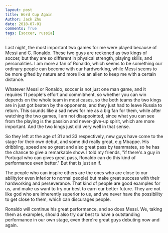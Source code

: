 ```yaml
---
layout: post
title: Word Cup Again
Author: Jack Zhu
date: 2018-07-01
comments: True
tags: [soccer, russia]
---
```


Last night, the most important two games for me were played because of Messi and C. Ronaldo.
These two guys are reckoned as two kings of soccer, but they are so different in physical strength,
playing skills, and personalities. I am more a fan of Ronaldo, which seems to be something our ordinary
people can become with our hardworking, while Messi seems to be more gifted by nature and more like an
alien to keep me with a certain distance.

Whatever Messi or Ronaldo, soccer is not just one man game, and it requires 11 people's effort and commitment, so
whether you can win depends on the whole team in most cases, so the both teams the two kings are in just got beaten
by the opponents, and they just had to leave Russia to return. This sounds like a sad news for me as a big fan for
them, while after watching the two games, I am not disappointed, since what you can see from the playing is
the passion and never-give-up spirit, which are more important. And the two kings just did very well in that sense.

So they left at the age of 31 and 33 respectively, new guys have come to the stage for their own debut, and some did
really great, e.g Mbappe. His dribbling, speed are so great and also great pass by teammates, so he has the chance to
give a remarkable show. I told my friends, "if there's a guy in Portugal who can gives great pass, Ronaldo can do this
kind of performance even better." But that is just an if.

The people who can inspire others are the ones who are close to our ability(or even inferior to normal people) but make
great success with their hardworking and perseverance. That kind of people are good examples for us, and make us want
to try our best to earn our better future. They are not like god who are inherently superior to us, and we never have 
the possibility to get close to them, which can discurages people.

Ronaldo will continue his great performance, and so does Messi. We, taking them as examples, should also try our best
to have a outstanding performance in our own stage, even there're great guys debuting now and again.
